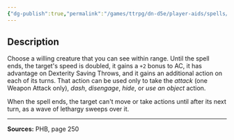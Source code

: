 ```yaml
---
{"dg-publish":true,"permalink":"/games/ttrpg/dn-d5e/player-aids/spells/level-3/haste/","tags":["TTRPG/DND/5e","verbal","somatic","material","concentration"]}
---
```



## Description
Choose a willing creature that you can see within range.
Until the spell ends, the target's speed is doubled, it gains a `+2` bonus to AC, it has advantage on Dexterity Saving Throws, and it gains an additional action on each of its turns.
That action can be used only to take the *attack* (one Weapon Attack only), *dash*, *disengage*, *hide*, or *use an object* action.

When the spell ends, the target can't move or take actions until after its next turn, as a wave of lethargy sweeps over it.

---

**Sources:** PHB, page 250
